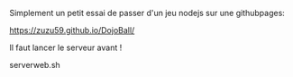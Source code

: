 Simplement un petit essai de passer d'un jeu nodejs sur une githubpages:

https://zuzu59.github.io/DojoBall/

Il faut lancer le serveur avant !

serverweb.sh


